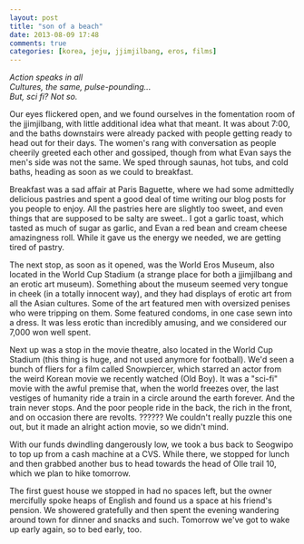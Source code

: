 ```yaml
---
layout: post
title: "son of a beach"
date: 2013-08-09 17:48
comments: true
categories: [korea, jeju, jjimjilbang, eros, films]
---
```


<em>Action speaks in all<br/>
Cultures, the same, pulse-pounding...<br/>
But, sci fi?  Not so.</em>

Our eyes flickered open, and we found ourselves in the fomentation room of the jjimjilbang, with little additional idea what that meant.  It was about 7:00, and the baths downstairs were already packed with people getting ready to head out for their days.  The women's rang with conversation as people cheerily greeted each other and gossiped, though from what Evan says the men's side was not the same.  We sped through saunas, hot tubs, and cold baths, heading as soon as we could to breakfast.

Breakfast was a sad affair at Paris Baguette, where we had some admittedly delicious pastries and spent a good deal of time writing our blog posts for you people to enjoy.  All the pastries here are slightly too sweet, and even things that are supposed to be salty are sweet.. I got a garlic toast, which tasted as much of sugar as garlic, and Evan a red bean and cream cheese amazingness roll.  While it gave us the energy we needed, we are getting tired of pastry.

The next stop, as soon as it opened, was the World Eros Museum, also located in the World Cup Stadium (a strange place for both a jjimjilbang and an erotic art museum).  Something about the museum seemed very tongue in cheek (in a totally innocent way), and they had displays of erotic art from all the Asian cultures.  Some of the art featured men with oversized penises who were tripping on them.  Some featured condoms, in one case sewn into a dress.  It was less erotic than incredibly amusing, and we considered our 7,000 won well spent.

Next up was a stop in the movie theatre, also located in the World Cup Stadium (this thing is huge, and not used anymore for football).  We'd seen a bunch of fliers for a film called Snowpiercer, which starred an actor from the weird Korean movie we recently watched (Old Boy).  It was a "sci-fi" movie with the awful premise that, when the world freezes over, the last vestiges of humanity ride a train in a circle around the earth forever.  And the train never stops.  And the poor people ride in the back, the rich in the front, and on occasion there are revolts.  ??????  We couldn't really puzzle this one out, but it made an alright action movie, so we didn't mind.

With our funds dwindling dangerously low, we took a bus back to Seogwipo to top up from a cash machine at a CVS.  While there, we stopped for lunch and then grabbed another bus to head towards the head of Olle trail 10, which we plan to hike tomorrow.

The first guest house we stopped in had no spaces left, but the owner mercifully spoke heaps of English and found us a space at his friend's pension.  We showered gratefully and then spent the evening wandering around town for dinner and snacks and such.  Tomorrow we've got to wake up early again, so to bed early, too.
